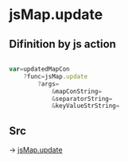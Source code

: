 # jsMap.update

## Difinition by js action

```js.js

var=updatedMapCon
	?func=jsMap.update
		?args=
			&mapConString=
			&separatorString=
			&keyValueStrString=
```

## Src

-> [jsMap.update](https://github.com/puutaro/CommandClick/blob/master/app/src/main/java/com/puutaro/commandclick/fragment_lib/terminal_fragment/js_interface/JsMap.kt#L41)


